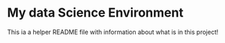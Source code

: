 # My data Science Environment

This ia a helper README file with information about what is in this project!

